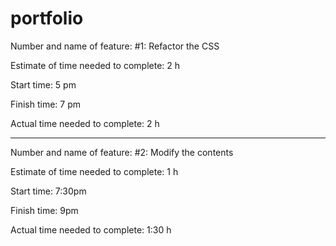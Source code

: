 # portfolio

Number and name of feature: #1: Refactor the CSS

Estimate of time needed to complete: 2 h

Start time: 5 pm

Finish time: 7 pm

Actual time needed to complete: 2 h

-----------------------------------------------
Number and name of feature: #2: Modify the contents

Estimate of time needed to complete: 1 h

Start time: 7:30pm

Finish time: 9pm

Actual time needed to complete: 1:30 h